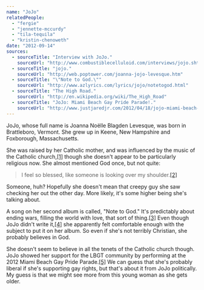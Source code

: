 ```yaml
---
name: "JoJo"
relatedPeople:
  - "fergie"
  - "jennette-mccurdy"
  - "tila-tequila"
  - "kristin-chenoweth"
date: "2012-09-14"
sources:
  - sourceTitle: "Interview with JoJo."
    sourceUrl: "http://www.combustiblecelluloid.com/interviews/jojo.shtml"
  - sourceTitle: "jojo."
    sourceUrl: "http://web.poptower.com/joanna-jojo-levesque.htm"
  - sourceTitle: "\"Note to God.\""
    sourceUrl: "http://www.azlyrics.com/lyrics/jojo/notetogod.html"
  - sourceTitle: "The High Road."
    sourceUrl: "http://en.wikipedia.org/wiki/The_High_Road"
  - sourceTitle: "JoJo: Miami Beach Gay Pride Parade!."
    sourceUrl: "http://www.justjaredjr.com/2012/04/18/jojo-miami-beach-gay-pride-parade/"
---
```


JoJo, whose full name is Joanna Noëlle Blagden Levesque, was born in Brattleboro, Vermont. She grew up in Keene, New Hampshire and Foxborough, Massachusetts.

She was raised by her Catholic mother, and was influenced by the music of the Catholic church,<a class="source-citation" href="http://www.combustiblecelluloid.com/interviews/jojo.shtml" title="Interview with JoJo.">[1]</a> though she doesn't appear to be particularly religious now. She almost mentioned God once, but not quite:

>I feel so blessed, like someone is looking over my shoulder.<a class="source-citation" href="http://web.poptower.com/joanna-jojo-levesque.htm" title="jojo.">[2]</a>

Someone, huh? Hopefully she doesn't mean that creepy guy she saw checking her out the other day. More likely, it's some higher being she's talking about.

A song on her second album is called, "Note to God." It's predictably about ending wars, filling the world with love, that sort of thing.<a class="source-citation" href="http://www.azlyrics.com/lyrics/jojo/notetogod.html" title="&quot;Note to God.&quot;">[3]</a> Even though JoJo didn't write it,<a class="source-citation" href="http://en.wikipedia.org/wiki/The_High_Road" title="The High Road.">[4]</a> she apparently felt comfortable enough with the subject to put it on her album. So even if she's not terribly Christian, she probably believes in God.

She doesn't seem to believe in all the tenets of the Catholic church though. JoJo showed her support for the LBGT community by performing at the 2012 Miami Beach Gay Pride Parade.<a class="source-citation" href="http://www.justjaredjr.com/2012/04/18/jojo-miami-beach-gay-pride-parade/" title="JoJo: Miami Beach Gay Pride Parade!.">[5]</a> We can guess that she's probably liberal if she's supporting gay rights, but that's about it from JoJo politically. My guess is that we might see more from this young woman as she gets older.